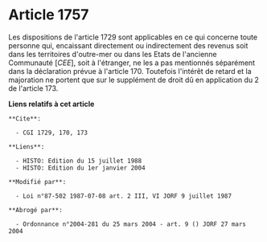 # Article 1757

Les dispositions de l'article 1729 sont applicables en ce qui concerne toute personne qui, encaissant directement ou
indirectement des revenus soit dans les territoires d'outre-mer ou dans les Etats de l'ancienne Communauté [*CEE*], soit à
l'étranger, ne les a pas mentionnés séparément dans la déclaration prévue à l'article 170. Toutefois l'intérêt de retard et
la majoration ne portent que sur le supplément de droit dû en application du 2 de l'article 173.

**Liens relatifs à cet article**

	**Cite**:

	  - CGI 1729, 170, 173

	**Liens**:

	  - HISTO: Edition du 15 juillet 1988
	  - HISTO: Edition du 1er janvier 2004

	**Modifié par**:

	  - Loi n°87-502 1987-07-08 art. 2 III, VI JORF 9 juillet 1987

	**Abrogé par**:

	  - Ordonnance n°2004-281 du 25 mars 2004 - art. 9 () JORF 27 mars 2004

